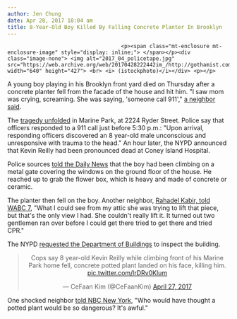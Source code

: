 ```yaml
---
author: Jen Chung
date: Apr 28, 2017 10:04 am
title: 8-Year-Old Boy Killed By Falling Concrete Planter In Brooklyn
---
```


	
										<p><span class="mt-enclosure mt-enclosure-image" style="display: inline;"> </span></p><div class="image-none"> <img alt="2017_04_policetape.jpg" src="https://web.archive.org/web/20170428222442im_/http://gothamist.com/attachments/jen/2017_04_policetape.jpg" width="640" height="427"> <br> <i> (istockphoto)</i></div> <p></p>

<p>A young boy playing in his Brooklyn front yard died on Thursday after a concrete planter fell from the facade of the house and hit him. &quot;I saw mom was crying, screaming. She was saying, &apos;someone call 911&apos;,&quot; <a href="https://web.archive.org/web/20170428222442/http://abc7ny.com/news/8-year-old-boy-killed-by-falling-planter-box-in-brooklyn/1925745/">a neighbor said</a>. </p>

<p>The <a href="https://web.archive.org/web/20170428222442/https://www.dnainfo.com/new-york/20170427/marine-park/child-dies-after-struck-in-head-by-concrete-flower-pot">tragedy unfolded</a> in Marine Park, at 2224 Ryder Street. Police say that officers responded to a 911 call just before 5:30 p.m.: &quot;Upon arrival, responding officers discovered an 8 year-old male unconscious and unresponsive with trauma to the head.&quot; An hour later, the NYPD announced that Kevin Reilly had been pronounced dead at Coney Island Hospital.</p>

<p>Police sources <a href="https://web.archive.org/web/20170428222442/http://www.nydailynews.com/new-york/brooklyn/heavy-flower-box-falls-brooklyn-boy-critically-injuring-article-1.3109348">told the Daily News</a> that the boy had been climbing on a metal gate covering the windows on the ground floor of the house. He reached up to grab the flower box, which is heavy and made of concrete or ceramic.</p>

<p>The planter then fell on the boy. Another neighbor, <a href="https://web.archive.org/web/20170428222442/http://abc7ny.com/news/8-year-old-boy-killed-by-falling-planter-box-in-brooklyn/1925745/">Rahadel Kabir, told WABC 7</a>, &quot;What I could see from my attic she was trying to lift that piece, but that&apos;s the only view I had. She couldn&apos;t really lift it. It turned out two gentlemen ran over before I could get there tried to get there and tried CPR.&quot;</p>

<p>The NYPD <a href="https://web.archive.org/web/20170428222442/http://a810-bisweb.nyc.gov/bisweb/OverviewForComplaintServlet?requestid=2&amp;vlcompdetlkey=0002108496">requested the Department of Buildings</a> to inspect the building.</p>

<center><blockquote class="twitter-tweet" data-lang="en"><p lang="en" dir="ltr">Cops say 8 year-old Kevin Reilly while climbing front of his  Marine Park home fell, concrete potted plant landed on his face, killing him. <a href="https://web.archive.org/web/20170428222442/https://t.co/lrDRv0Klum">pic.twitter.com/lrDRv0Klum</a></p>&#x2014; CeFaan Kim (@CeFaanKim) <a href="https://web.archive.org/web/20170428222442/https://twitter.com/CeFaanKim/status/857733589970169857">April 27, 2017</a></blockquote>
<script async src="//web.archive.org/web/20170428222442js_/http://platform.twitter.com/widgets.js" charset="utf-8"></script></center>

<p>One shocked neighbor <a href="https://web.archive.org/web/20170428222442/http://www.nbcnewyork.com/news/local/NYC-8-Year-Old-Boy-Dies-After-Flower-Box-Falls-on-Him-Brooklyn-420670904.html">told NBC New York</a>, &quot;Who would have thought a potted plant would be so dangerous? It&apos;s awful.&quot; </p>					
										
									
				